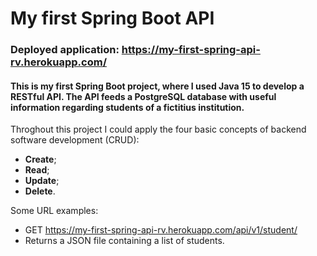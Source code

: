 # My first Spring Boot API

### Deployed application: https://my-first-spring-api-rv.herokuapp.com/

#### This is my first Spring Boot project, where I used Java 15 to develop a RESTful API. The API feeds a PostgreSQL database with useful information regarding students of a fictitius institution.

Throghout this project I could apply the four basic concepts of backend software development (CRUD):
* **Create**;
* **Read**;
* **Update**;
* **Delete**.

Some URL examples:
* GET https://my-first-spring-api-rv.herokuapp.com/api/v1/student/
 * Returns a JSON file containing a list of students.
